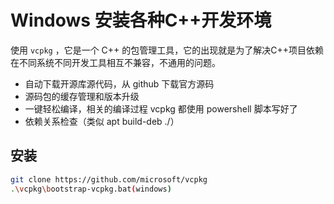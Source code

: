 # Windows 安装各种C++开发环境

使用 `vcpkg` ，它是一个 C++ 的包管理工具，它的出现就是为了解决C++项目依赖在不同系统不同开发工具相互不兼容，不通用的问题。



- 自动下载开源库源代码，从 github 下载官方源码
- 源码包的缓存管理和版本升级
- 一键轻松编译，相关的编译过程 vcpkg 都使用 powershell 脚本写好了
- 依赖关系检查（类似 apt build-deb ./）

## 安装

```bash
git clone https://github.com/microsoft/vcpkg
.\vcpkg\bootstrap-vcpkg.bat(windows)
```